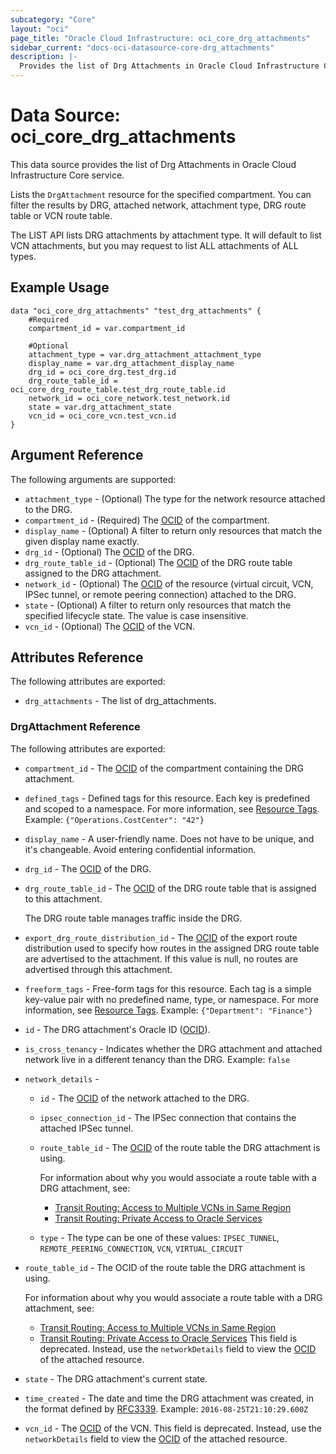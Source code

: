 ```yaml
---
subcategory: "Core"
layout: "oci"
page_title: "Oracle Cloud Infrastructure: oci_core_drg_attachments"
sidebar_current: "docs-oci-datasource-core-drg_attachments"
description: |-
  Provides the list of Drg Attachments in Oracle Cloud Infrastructure Core service
---
```


# Data Source: oci_core_drg_attachments
This data source provides the list of Drg Attachments in Oracle Cloud Infrastructure Core service.

Lists the `DrgAttachment` resource for the specified compartment. You can filter the
results by DRG, attached network, attachment type, DRG route table or
VCN route table.

The LIST API lists DRG attachments by attachment type. It will default to list VCN attachments,
but you may request to list ALL attachments of ALL types. 


## Example Usage

```hcl
data "oci_core_drg_attachments" "test_drg_attachments" {
	#Required
	compartment_id = var.compartment_id

	#Optional
	attachment_type = var.drg_attachment_attachment_type
	display_name = var.drg_attachment_display_name
	drg_id = oci_core_drg.test_drg.id
	drg_route_table_id = oci_core_drg_route_table.test_drg_route_table.id
	network_id = oci_core_network.test_network.id
	state = var.drg_attachment_state
	vcn_id = oci_core_vcn.test_vcn.id
}
```

## Argument Reference

The following arguments are supported:

* `attachment_type` - (Optional) The type for the network resource attached to the DRG.
* `compartment_id` - (Required) The [OCID](https://docs.cloud.oracle.com/iaas/Content/General/Concepts/identifiers.htm) of the compartment.
* `display_name` - (Optional) A filter to return only resources that match the given display name exactly. 
* `drg_id` - (Optional) The [OCID](https://docs.cloud.oracle.com/iaas/Content/General/Concepts/identifiers.htm) of the DRG.
* `drg_route_table_id` - (Optional) The [OCID](https://docs.cloud.oracle.com/iaas/Content/General/Concepts/identifiers.htm) of the DRG route table assigned to the DRG attachment.
* `network_id` - (Optional) The [OCID](https://docs.cloud.oracle.com/iaas/Content/General/Concepts/identifiers.htm) of the resource (virtual circuit, VCN, IPSec tunnel, or remote peering connection) attached to the DRG.
* `state` - (Optional) A filter to return only resources that match the specified lifecycle state. The value is case insensitive. 
* `vcn_id` - (Optional) The [OCID](https://docs.cloud.oracle.com/iaas/Content/General/Concepts/identifiers.htm) of the VCN.


## Attributes Reference

The following attributes are exported:

* `drg_attachments` - The list of drg_attachments.

### DrgAttachment Reference

The following attributes are exported:

* `compartment_id` - The [OCID](https://docs.cloud.oracle.com/iaas/Content/General/Concepts/identifiers.htm) of the compartment containing the DRG attachment.
* `defined_tags` - Defined tags for this resource. Each key is predefined and scoped to a namespace. For more information, see [Resource Tags](https://docs.cloud.oracle.com/iaas/Content/General/Concepts/resourcetags.htm).  Example: `{"Operations.CostCenter": "42"}` 
* `display_name` - A user-friendly name. Does not have to be unique, and it's changeable. Avoid entering confidential information. 
* `drg_id` - The [OCID](https://docs.cloud.oracle.com/iaas/Content/General/Concepts/identifiers.htm) of the DRG.
* `drg_route_table_id` - The [OCID](https://docs.cloud.oracle.com/iaas/Content/General/Concepts/identifiers.htm) of the DRG route table that is assigned to this attachment.

	The DRG route table manages traffic inside the DRG. 
* `export_drg_route_distribution_id` - The [OCID](https://docs.cloud.oracle.com/iaas/Content/General/Concepts/identifiers.htm) of the export route distribution used to specify how routes in the assigned DRG route table are advertised to the attachment. If this value is null, no routes are advertised through this attachment. 
* `freeform_tags` - Free-form tags for this resource. Each tag is a simple key-value pair with no predefined name, type, or namespace. For more information, see [Resource Tags](https://docs.cloud.oracle.com/iaas/Content/General/Concepts/resourcetags.htm).  Example: `{"Department": "Finance"}` 
* `id` - The DRG attachment's Oracle ID ([OCID](https://docs.cloud.oracle.com/iaas/Content/General/Concepts/identifiers.htm)).
* `is_cross_tenancy` - Indicates whether the DRG attachment and attached network live in a different tenancy than the DRG.  Example: `false` 
* `network_details` - 
	* `id` - The [OCID](https://docs.cloud.oracle.com/iaas/Content/General/Concepts/identifiers.htm) of the network attached to the DRG. 
	* `ipsec_connection_id` - The IPSec connection that contains the attached IPSec tunnel.
	* `route_table_id` - The [OCID](https://docs.cloud.oracle.com/iaas/Content/General/Concepts/identifiers.htm) of the route table the DRG attachment is using.

		For information about why you would associate a route table with a DRG attachment, see:
		* [Transit Routing: Access to Multiple VCNs in Same Region](https://docs.cloud.oracle.com/iaas/Content/Network/Tasks/transitrouting.htm)
		* [Transit Routing: Private Access to Oracle Services](https://docs.cloud.oracle.com/iaas/Content/Network/Tasks/transitroutingoracleservices.htm) 
	* `type` - The type can be one of these values: `IPSEC_TUNNEL`, `REMOTE_PEERING_CONNECTION`, `VCN`, `VIRTUAL_CIRCUIT`
* `route_table_id` - The OCID of the route table the DRG attachment is using.

	For information about why you would associate a route table with a DRG attachment, see:
	* [Transit Routing: Access to Multiple VCNs in Same Region](https://docs.cloud.oracle.com/iaas/Content/Network/Tasks/transitrouting.htm)
	* [Transit Routing: Private Access to Oracle Services](https://docs.cloud.oracle.com/iaas/Content/Network/Tasks/transitroutingoracleservices.htm) This field is deprecated. Instead, use the `networkDetails` field to view the [OCID](https://docs.cloud.oracle.com/iaas/Content/General/Concepts/identifiers.htm) of the attached resource. 
* `state` - The DRG attachment's current state.
* `time_created` - The date and time the DRG attachment was created, in the format defined by [RFC3339](https://tools.ietf.org/html/rfc3339).  Example: `2016-08-25T21:10:29.600Z` 
* `vcn_id` - The [OCID](https://docs.cloud.oracle.com/iaas/Content/General/Concepts/identifiers.htm) of the VCN. This field is deprecated. Instead, use the `networkDetails` field to view the [OCID](https://docs.cloud.oracle.com/iaas/Content/General/Concepts/identifiers.htm) of the attached resource. 


